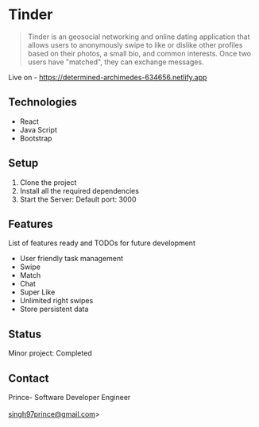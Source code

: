 # Tinder
>Tinder is an geosocial networking and online dating application that allows users to anonymously swipe to like or dislike other profiles based on their photos, a small bio, and common interests. Once two users have "matched", they can exchange messages.

Live on - https://determined-archimedes-634656.netlify.app

## Technologies
* React
* Java Script
* Bootstrap

## Setup
1. Clone the project
2. Install all the required dependencies
3. Start the Server: Default port: 3000

## Features
List of features ready and TODOs for future development
*  User friendly task management
*  Swipe
*  Match
*  Chat
*  Super Like
*  Unlimited right swipes
*  Store persistent data

## Status
Minor project: Completed

## Contact
Prince- Software Developer Engineer
<br/>
<br/>
singh97prince@gmail.com>
